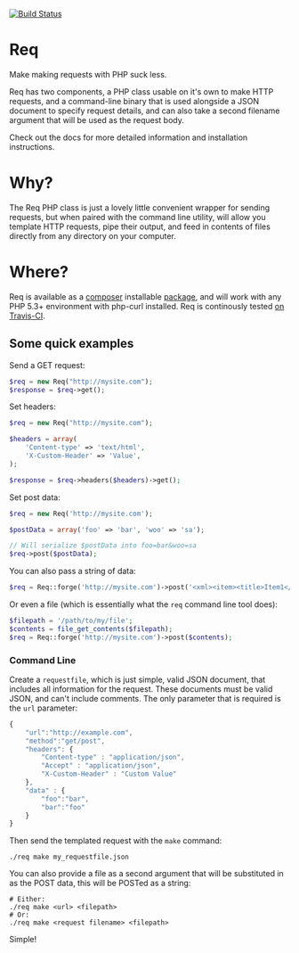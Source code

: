 [![Build Status](https://secure.travis-ci.org/danmatthews/Req.png)](http://travis-ci.org/danmatthews/Req)

# Req

Make making requests with PHP suck less.

Req has two components, a PHP class usable on it's own to make HTTP requests, and a command-line binary that is used alongside a JSON document to specify request details, and can also take a second filename argument that will be used as the request body.

Check out the docs for more detailed information and installation instructions.

# Why?

The Req PHP class is just a lovely little convenient wrapper for sending requests, but when paired with the command line utility, will allow you template HTTP requests, pipe their output, and feed in contents of files directly from any directory on your computer.

# Where?

Req is available as a [composer](http://getcomposer.org/) installable [package](https://packagist.org/packages/danmatthews/req), and will work with any PHP 5.3+ environment with php-curl installed. Req is continously tested [on Travis-CI](http://travis-ci.org/danmatthews/Req).

## Some quick examples

Send a GET request:

```php
$req = new Req("http://mysite.com");
$response = $req->get();
```

Set headers:

```php
$req = new Req("http://mysite.com");

$headers = array(
	'Content-type' => 'text/html',
	'X-Custom-Header' => 'Value',
);

$response = $req->headers($headers)->get();
```

Set post data:

```php
$req = new Req('http://mysite.com');

$postData = array('foo' => 'bar', 'woo' => 'sa');

// Will serialize $postData into foo=bar&woo=sa
$req->post($postData);
```

You can also pass a string of data:

```php
$req = Req::forge('http://mysite.com')->post('<xml><item><title>Item1</title></item></xml>');
```

Or even a file (which is essentially what the `req` command line tool does):

```php
$filepath = '/path/to/my/file';
$contents = file_get_contents($filepath);
$req = Req::forge('http://mysite.com')->post($contents);
```

### Command Line

Create a `requestfile`, which is just simple, valid JSON document, that includes all information for the request. These documents must be valid JSON, and can't include comments. The only parameter that is required is the `url` parameter:

```javascript
{
	"url":"http://example.com",
	"method":"get/post",
	"headers": {
		"Content-type" : "application/json",
		"Accept" : "application/json",
		"X-Custom-Header" : "Custom Value"
	},
	"data" : {
		"foo":"bar",
		"bar":"foo"
	}
}
```

Then send the templated request with the `make` command:

```shell
./req make my_requestfile.json
```

You can also provide a file as a second argument that will be substituted in as the POST data, this will be POSTed as a string:

```shell
# Either:
./req make <url> <filepath>
# Or:
./req make <request filename> <filepath>
```



Simple!
